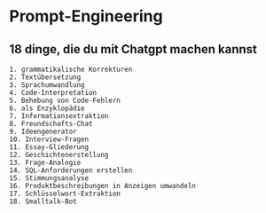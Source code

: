 # Prompt-Engineering

##  18 dinge, die du mit Chatgpt machen kannst

    1. grammatikalische Korrekturen
    2. Textübersetzung
    3. Sprachumwandlung
    4. Code-Interpretation
    5. Behebung von Code-Fehlern
    6. als Enzyklopädie
    7. Informationsextraktion
    8. Freundschafts-Chat
    9. Ideengenerator
    10. Interview-Fragen
    11. Essay-Gliederung
    12. Geschichtenerstellung
    13. Frage-Analogie
    14. SQL-Anforderungen erstellen
    15. Stimmungsanalyse
    16. Produktbeschreibungen in Anzeigen umwandeln
    17. Schlüsselwort-Extraktion
    18. Smalltalk-Bot
